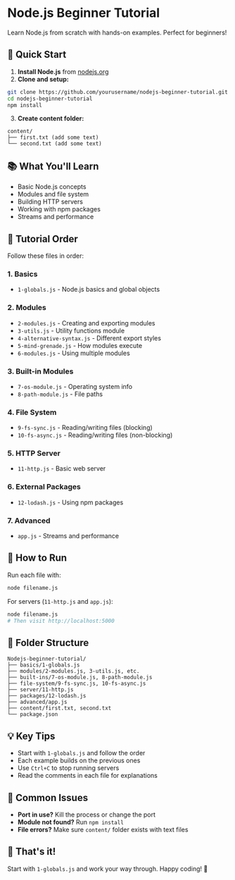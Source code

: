 # Node.js Beginner Tutorial

Learn Node.js from scratch with hands-on examples. Perfect for beginners!

## 🚀 Quick Start

1. **Install Node.js** from [nodejs.org](https://nodejs.org/)
2. **Clone and setup:**
```bash
git clone https://github.com/yourusername/nodejs-beginner-tutorial.git
cd nodejs-beginner-tutorial
npm install
```

3. **Create content folder:**
```
content/
├── first.txt (add some text)
└── second.txt (add some text)
```

## 📚 What You'll Learn

- Basic Node.js concepts
- Modules and file system
- Building HTTP servers
- Working with npm packages
- Streams and performance

## 📖 Tutorial Order

Follow these files in order:

### 1. Basics
- `1-globals.js` - Node.js basics and global objects

### 2. Modules 
- `2-modules.js` - Creating and exporting modules
- `3-utils.js` - Utility functions module
- `4-alternative-syntax.js` - Different export styles
- `5-mind-grenade.js` - How modules execute
- `6-modules.js` - Using multiple modules

### 3. Built-in Modules
- `7-os-module.js` - Operating system info
- `8-path-module.js` - File paths

### 4. File System
- `9-fs-sync.js` - Reading/writing files (blocking)
- `10-fs-async.js` - Reading/writing files (non-blocking)

### 5. HTTP Server
- `11-http.js` - Basic web server

### 6. External Packages
- `12-lodash.js` - Using npm packages

### 7. Advanced
- `app.js` - Streams and performance

## 🎯 How to Run

Run each file with:
```bash
node filename.js
```

For servers (`11-http.js` and `app.js`):
```bash
node filename.js
# Then visit http://localhost:5000
```

## 📁 Folder Structure
```
Nodejs-beginner-tutorial/
├── basics/1-globals.js
├── modules/2-modules.js, 3-utils.js, etc.
├── built-ins/7-os-module.js, 8-path-module.js
├── file-system/9-fs-sync.js, 10-fs-async.js
├── server/11-http.js
├── packages/12-lodash.js
├── advanced/app.js
├── content/first.txt, second.txt
└── package.json
```

## 💡 Key Tips

- Start with `1-globals.js` and follow the order
- Each example builds on the previous ones
- Use `Ctrl+C` to stop running servers
- Read the comments in each file for explanations

## 🔧 Common Issues

- **Port in use?** Kill the process or change the port
- **Module not found?** Run `npm install`
- **File errors?** Make sure `content/` folder exists with text files

## 🎉 That's it!

Start with `1-globals.js` and work your way through. Happy coding! 🚀
